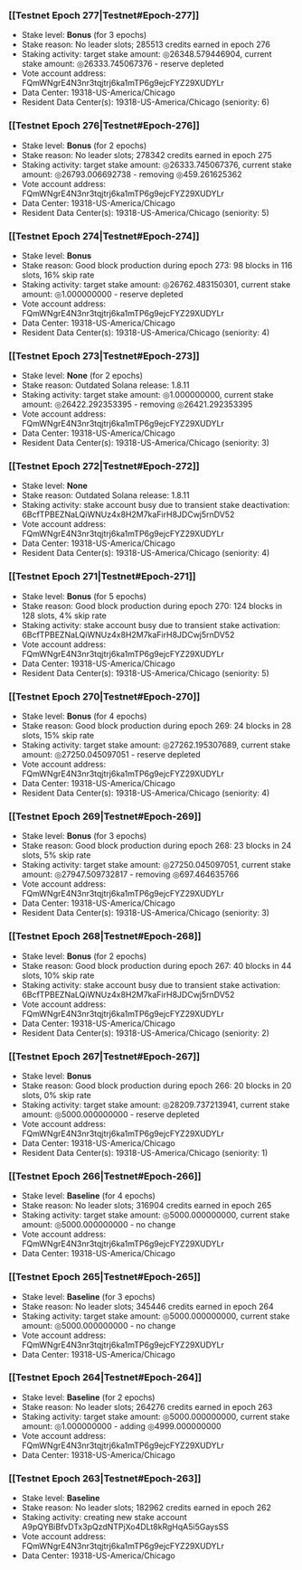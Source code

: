 ### [[Testnet Epoch 277|Testnet#Epoch-277]]
* Stake level: **Bonus** (for 3 epochs)
* Stake reason: No leader slots; 285513 credits earned in epoch 276
* Staking activity: target stake amount: ◎26348.579446904, current stake amount: ◎26333.745067376 - reserve depleted
* Vote account address: FQmWNgrE4N3nr3tqjtrj6ka1mTP6g9ejcFYZ29XUDYLr
* Data Center: 19318-US-America/Chicago
* Resident Data Center(s): 19318-US-America/Chicago (seniority: 6)
### [[Testnet Epoch 276|Testnet#Epoch-276]]
* Stake level: **Bonus** (for 2 epochs)
* Stake reason: No leader slots; 278342 credits earned in epoch 275
* Staking activity: target stake amount: ◎26333.745067376, current stake amount: ◎26793.006692738 - removing ◎459.261625362
* Vote account address: FQmWNgrE4N3nr3tqjtrj6ka1mTP6g9ejcFYZ29XUDYLr
* Data Center: 19318-US-America/Chicago
* Resident Data Center(s): 19318-US-America/Chicago (seniority: 5)
### [[Testnet Epoch 274|Testnet#Epoch-274]]
* Stake level: **Bonus**
* Stake reason: Good block production during epoch 273: 98 blocks in 116 slots, 16% skip rate
* Staking activity: target stake amount: ◎26762.483150301, current stake amount: ◎1.000000000 - reserve depleted
* Vote account address: FQmWNgrE4N3nr3tqjtrj6ka1mTP6g9ejcFYZ29XUDYLr
* Data Center: 19318-US-America/Chicago
* Resident Data Center(s): 19318-US-America/Chicago (seniority: 4)
### [[Testnet Epoch 273|Testnet#Epoch-273]]
* Stake level: **None** (for 2 epochs)
* Stake reason: Outdated Solana release: 1.8.11
* Staking activity: target stake amount: ◎1.000000000, current stake amount: ◎26422.292353395 - removing ◎26421.292353395
* Vote account address: FQmWNgrE4N3nr3tqjtrj6ka1mTP6g9ejcFYZ29XUDYLr
* Data Center: 19318-US-America/Chicago
* Resident Data Center(s): 19318-US-America/Chicago (seniority: 3)
### [[Testnet Epoch 272|Testnet#Epoch-272]]
* Stake level: **None**
* Stake reason: Outdated Solana release: 1.8.11
* Staking activity: stake account busy due to transient stake deactivation: 6BcfTPBEZNaLQiWNUz4x8H2M7kaFirH8JDCwj5rnDV52
* Vote account address: FQmWNgrE4N3nr3tqjtrj6ka1mTP6g9ejcFYZ29XUDYLr
* Data Center: 19318-US-America/Chicago
* Resident Data Center(s): 19318-US-America/Chicago (seniority: 4)
### [[Testnet Epoch 271|Testnet#Epoch-271]]
* Stake level: **Bonus** (for 5 epochs)
* Stake reason: Good block production during epoch 270: 124 blocks in 128 slots, 4% skip rate
* Staking activity: stake account busy due to transient stake activation: 6BcfTPBEZNaLQiWNUz4x8H2M7kaFirH8JDCwj5rnDV52
* Vote account address: FQmWNgrE4N3nr3tqjtrj6ka1mTP6g9ejcFYZ29XUDYLr
* Data Center: 19318-US-America/Chicago
* Resident Data Center(s): 19318-US-America/Chicago (seniority: 5)
### [[Testnet Epoch 270|Testnet#Epoch-270]]
* Stake level: **Bonus** (for 4 epochs)
* Stake reason: Good block production during epoch 269: 24 blocks in 28 slots, 15% skip rate
* Staking activity: target stake amount: ◎27262.195307689, current stake amount: ◎27250.045097051 - reserve depleted
* Vote account address: FQmWNgrE4N3nr3tqjtrj6ka1mTP6g9ejcFYZ29XUDYLr
* Data Center: 19318-US-America/Chicago
* Resident Data Center(s): 19318-US-America/Chicago (seniority: 4)
### [[Testnet Epoch 269|Testnet#Epoch-269]]
* Stake level: **Bonus** (for 3 epochs)
* Stake reason: Good block production during epoch 268: 23 blocks in 24 slots, 5% skip rate
* Staking activity: target stake amount: ◎27250.045097051, current stake amount: ◎27947.509732817 - removing ◎697.464635766
* Vote account address: FQmWNgrE4N3nr3tqjtrj6ka1mTP6g9ejcFYZ29XUDYLr
* Data Center: 19318-US-America/Chicago
* Resident Data Center(s): 19318-US-America/Chicago (seniority: 3)
### [[Testnet Epoch 268|Testnet#Epoch-268]]
* Stake level: **Bonus** (for 2 epochs)
* Stake reason: Good block production during epoch 267: 40 blocks in 44 slots, 10% skip rate
* Staking activity: stake account busy due to transient stake activation: 6BcfTPBEZNaLQiWNUz4x8H2M7kaFirH8JDCwj5rnDV52
* Vote account address: FQmWNgrE4N3nr3tqjtrj6ka1mTP6g9ejcFYZ29XUDYLr
* Data Center: 19318-US-America/Chicago
* Resident Data Center(s): 19318-US-America/Chicago (seniority: 2)
### [[Testnet Epoch 267|Testnet#Epoch-267]]
* Stake level: **Bonus**
* Stake reason: Good block production during epoch 266: 20 blocks in 20 slots, 0% skip rate
* Staking activity: target stake amount: ◎28209.737213941, current stake amount: ◎5000.000000000 - reserve depleted
* Vote account address: FQmWNgrE4N3nr3tqjtrj6ka1mTP6g9ejcFYZ29XUDYLr
* Data Center: 19318-US-America/Chicago
* Resident Data Center(s): 19318-US-America/Chicago (seniority: 1)
### [[Testnet Epoch 266|Testnet#Epoch-266]]
* Stake level: **Baseline** (for 4 epochs)
* Stake reason: No leader slots; 316904 credits earned in epoch 265
* Staking activity: target stake amount: ◎5000.000000000, current stake amount: ◎5000.000000000 - no change
* Vote account address: FQmWNgrE4N3nr3tqjtrj6ka1mTP6g9ejcFYZ29XUDYLr
* Data Center: 19318-US-America/Chicago
### [[Testnet Epoch 265|Testnet#Epoch-265]]
* Stake level: **Baseline** (for 3 epochs)
* Stake reason: No leader slots; 345446 credits earned in epoch 264
* Staking activity: target stake amount: ◎5000.000000000, current stake amount: ◎5000.000000000 - no change
* Vote account address: FQmWNgrE4N3nr3tqjtrj6ka1mTP6g9ejcFYZ29XUDYLr
* Data Center: 19318-US-America/Chicago
### [[Testnet Epoch 264|Testnet#Epoch-264]]
* Stake level: **Baseline** (for 2 epochs)
* Stake reason: No leader slots; 264276 credits earned in epoch 263
* Staking activity: target stake amount: ◎5000.000000000, current stake amount: ◎1.000000000 - adding ◎4999.000000000
* Vote account address: FQmWNgrE4N3nr3tqjtrj6ka1mTP6g9ejcFYZ29XUDYLr
* Data Center: 19318-US-America/Chicago
### [[Testnet Epoch 263|Testnet#Epoch-263]]
* Stake level: **Baseline**
* Stake reason: No leader slots; 182962 credits earned in epoch 262
* Staking activity: creating new stake account A9pQYBiBfvDTx3pQzdNTPjXo4DLt8kRgHqA5i5GaysSS
* Vote account address: FQmWNgrE4N3nr3tqjtrj6ka1mTP6g9ejcFYZ29XUDYLr
* Data Center: 19318-US-America/Chicago